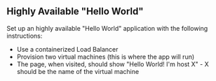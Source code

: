 ## Highly Available "Hello World"

Set up an highly available "Hello World" application with the following instructions:

* Use a containerized Load Balancer
* Provision two virtual machines (this is where the app will run)
* The page, when visited, should show "Hello World! I'm host X" - X should be the name of the virtual machine
